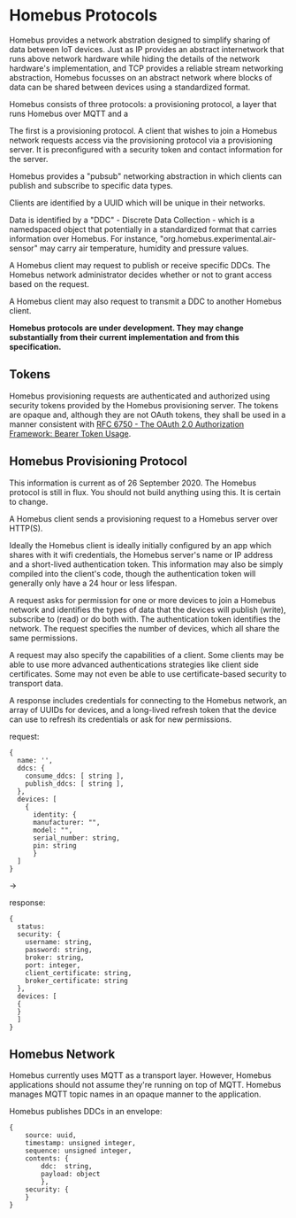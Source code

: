 # Homebus Protocols

Homebus provides a network abstration designed to simplify sharing of data between IoT devices. Just as IP provides an abstract internetwork that runs above network hardware while hiding the details of the network hardware's implementation, and TCP provides a reliable stream networking abstraction, Homebus focusses on an abstract network where blocks of data can be shared between devices using a standardized format.

Homebus consists of three protocols: a provisioning protocol, a layer that runs Homebus over MQTT and a 

The first is a provisioning protocol. A client that wishes to join a Homebus network requests access via the provisioning protocol via a provisioning server. It is preconfigured with a security token and contact information for the server.

Homebus provides a "pubsub" networking abstraction in which clients can publish and subscribe to specific data types.

Clients are identified by a UUID which will be unique in their networks.

Data is identified by a "DDC" - Discrete Data Collection - which is a namedspaced object that potentially in a standardized format that carries information over Homebus. For instance, "org.homebus.experimental.air-sensor" may carry air temperature, humidity and pressure values.

A Homebus client may request to publish or receive specific DDCs. The Homebus network administrator decides whether or not to grant access based on the request.

A Homebus client may also request to transmit a DDC to another Homebus client.

**Homebus protocols are under development. They may change substantially from their current implementation and from this specification.**

## Tokens

Homebus provisioning requests are authenticated and authorized using security tokens provided by the Homebus provisioning server. The tokens are opaque and, although they are not OAuth tokens, they shall be used in a manner consistent with [RFC 6750 - The OAuth 2.0 Authorization Framework: Bearer Token Usage](https://datatracker.ietf.org/doc/html/rfc6750).



## Homebus Provisioning Protocol

This information is current as of 26 September 2020. The Homebus protocol is still in flux. You should not build anything using this. It is certain to change.

A Homebus client sends a provisioning request to a Homebus server over HTTP(S).

Ideally the Homebus client is ideally initially configured by an app which shares with it wifi credentials, the Homebus server's name or IP address and a short-lived authentication token. This information may also be simply compiled into the client's code, though the authentication token will generally only have a 24 hour or less lifespan.

A request asks for permission for one or more devices to join a Homebus network and identifies the types of data that the devices will publish (write), subscribe to (read) or do both with. The authentication token identifies the network. The request specifies the number of devices, which all share the same permissions.

A request may also specify the capabilities of a client. Some clients may be able to use more advanced authentications strategies like client side certificates. Some may not even be able to use certificate-based security to transport data.

A response includes credentials for connecting to the Homebus network, an array of UUIDs for devices, and a long-lived refresh token that the device can use to refresh its credentials or ask for new permissions.

request:
```
{
  name: '',
  ddcs: {
    consume_ddcs: [ string ],
    publish_ddcs: [ string ],
  },
  devices: [
    {
      identity: {
      manufacturer: "",
      model: "",
      serial_number: string, 
      pin: string
      }
  ]
}
```
->

response:
```
{
  status: 
  security: {
    username: string,
    password: string,
	broker: string,
	port: integer,
    client_certificate: string,
	broker_certificate: string
  },
  devices: [
  {
  }
  ]
}
```

## Homebus Network

Homebus currently uses MQTT as a transport layer. However, Homebus applications should not assume they're running on top of MQTT. Homebus manages MQTT topic names in an opaque manner to the application.

Homebus publishes DDCs in an envelope:
```
{
	source: uuid,
	timestamp: unsigned integer,
	sequence: unsigned integer,
	contents: {
	    ddc:  string,
	    payload: object
		},
    security: {
	}
}
```

